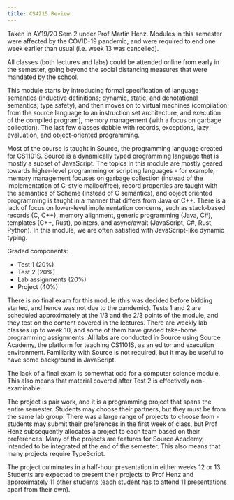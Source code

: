 ```yaml
---
title: CS4215 Review
---
```


Taken in AY19/20 Sem 2 under Prof Martin Henz.  Modules in this semester were affected by the COVID-19 pandemic, and were required to end one week earlier than usual (i.e. week 13 was cancelled).

All classes (both lectures and labs) could be attended online from early in the semester, going beyond the social distancing measures that were mandated by the school.

This module starts by introducing formal specification of language semantics (inductive definitions; dynamic, static, and denotational semantics; type safety), and then moves on to virtual machines (compilation from the source language to an instruction set architecture, and execution of the compiled program), memory management (with a focus on garbage collection).  The last few classes dabble with records, exceptions, lazy evaluation, and object-oriented programming.

Most of the course is taught in Source, the programming language created for CS1101S.  Source is a dynamically typed programming language that is mostly a subset of JavaScript.  The topics in this module are mostly geared towards higher-level programming or scripting languages - for example, memory management focuses on garbage collection (instead of the implementation of C-style malloc/free), record properties are taught with the semantics of Scheme (instead of C semantics), and object oriented programming is taught in a manner that differs from Java or C++.  There is a lack of focus on lower-level implementation concerns, such as stack-based records (C, C++), memory alignment, generic programming (Java, C#), templates (C++, Rust), pointers, and async/await (JavaScript, C#, Rust, Python).  In this module, we are often satisfied with JavaScript-like dynamic typing.

Graded components:
- Test 1 (20%)
- Test 2 (20%)
- Lab assignments (20%)
- Project (40%)

There is no final exam for this module (this was decided before bidding started, and hence was not due to the pandemic).  Tests 1 and 2 are scheduled approximately at the 1/3 and the 2/3 points of the module, and they test on the content covered in the lectures.  There are weekly lab classes up to week 10, and some of them have graded take-home programming assignments.  All labs are conducted in Source using Source Academy, the platform for teaching CS1101S, as an editor and execution environment.  Familiarity with Source is not required, but it may be useful to have some background in JavaScript.

The lack of a final exam is somewhat odd for a computer science module.  This also means that material covered after Test 2 is effectively non-examinable.

The project is pair work, and it is a programming project that spans the entire semester.  Students may choose their partners, but they must be from the same lab group.  There was a large range of projects to choose from - students may submit their preferences in the first week of class, but Prof Henz subsequently allocates a project to each team based on their preferences.  Many of the projects are features for Source Academy, intended to be integrated at the end of the semester.  This also means that many projects require TypeScript.

The project culminates in a half-hour presentation in either weeks 12 or 13.  Students are expected to present their projects to Prof Henz and approximately 11 other students (each student has to attend 11 presentations apart from their own).